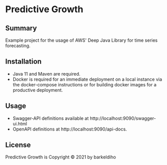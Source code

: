 # Predictive Growth

## Summary
Example project for the usage of AWS' Deep Java Library for time series forecasting.

## Installation
 - Java 11 and Maven are required. 
 - Docker is required for an immediate deployment on a local instance via the docker-compose instructions or for building docker images for a productive deployment.

## Usage
 - Swagger-API definitions available at http://localhost:9090/swagger-ui.html
 - OpenAPI definitions at http://localhost:9090/api-docs.

## License
Predictive Growth is Copyright © 2021 by barkeldiho
